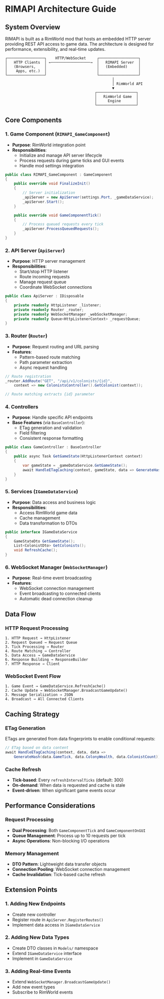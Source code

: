 # RIMAPI Architecture Guide

## System Overview

RIMAPI is built as a RimWorld mod that hosts an embedded HTTP server providing REST API access to game data. The architecture is designed for performance, extensibility, and real-time updates.

```
┌─────────────────┐    HTTP/WebSocket     ┌──────────────────┐
│   HTTP Clients  │ ←──────────────────→  │   RIMAPI Server  │
│   (Browsers,    │                       │   (Embedded)     │
│    Apps, etc.)  │                       │                  │
└─────────────────┘                       └──────────────────┘
                                                 │
                                                 │ RimWorld API
                                                 ▼
                                         ┌──────────────────┐
                                         │   RimWorld Game  │
                                         │     Engine       │
                                         └──────────────────┘
```

## Core Components

### 1. Game Component (`RIMAPI_GameComponent`)
- **Purpose**: RimWorld integration point
- **Responsibilities**:
  - Initialize and manage API server lifecycle
  - Process requests during game ticks and GUI events
  - Handle mod settings integration

```csharp
public class RIMAPI_GameComponent : GameComponent
{
    public override void FinalizeInit()
    {
        // Server initialization
        _apiServer = new ApiServer(settings.Port, _gameDataService);
        _apiServer.Start();
    }

    public override void GameComponentTick()
    {
        // Process queued requests every tick
        _apiServer.ProcessQueuedRequests();
    }
}
```

### 2. API Server (`ApiServer`)
- **Purpose**: HTTP server management
- **Responsibilities**:
  - Start/stop HTTP listener
  - Route incoming requests
  - Manage request queue
  - Coordinate WebSocket connections

```csharp
public class ApiServer : IDisposable
{
    private readonly HttpListener _listener;
    private readonly Router _router;
    private readonly WebSocketManager _webSocketManager;
    private readonly Queue<HttpListenerContext> _requestQueue;
}
```

### 3. Router (`Router`)
- **Purpose**: Request routing and URL parsing
- **Features**:
  - Pattern-based route matching
  - Path parameter extraction
  - Async request handling

```csharp
// Route registration
_router.AddRoute("GET", "/api/v1/colonists/{id}", 
    context => new ColonistsController().GetColonist(context));

// Route matching extracts {id} parameter
```

### 4. Controllers
- **Purpose**: Handle specific API endpoints
- **Base Features** (via `BaseController`):
  - ETag generation and validation
  - Field filtering
  - Consistent response formatting

```csharp
public class GameController : BaseController
{
    public async Task GetGameState(HttpListenerContext context)
    {
        var gameState = _gameDataService.GetGameState();
        await HandleETagCaching(context, gameState, data => GenerateHash(...));
    }
}
```

### 5. Services (`IGameDataService`)
- **Purpose**: Data access and business logic
- **Responsibilities**:
  - Access RimWorld game data
  - Cache management
  - Data transformation to DTOs

```csharp
public interface IGameDataService
{
    GameStateDto GetGameState();
    List<ColonistDto> GetColonists();
    void RefreshCache();
}
```

### 6. WebSocket Manager (`WebSocketManager`)
- **Purpose**: Real-time event broadcasting
- **Features**:
  - WebSocket connection management
  - Event broadcasting to connected clients
  - Automatic dead connection cleanup

## Data Flow

### HTTP Request Processing
```
1. HTTP Request → HttpListener
2. Request Queued → Request Queue  
3. Tick Processing → Router
4. Route Matching → Controller
5. Data Access → GameDataService
6. Response Building → ResponseBuilder
7. HTTP Response → Client
```

### WebSocket Event Flow
```
1. Game Event → GameDataService.RefreshCache()
2. Cache Update → WebSocketManager.BroadcastGameUpdate()
3. Message Serialization → JSON
4. Broadcast → All Connected Clients
```

## Caching Strategy

### ETag Generation
ETags are generated from data fingerprints to enable conditional requests:

```csharp
// ETag based on data content
await HandleETagCaching(context, data, data => 
    GenerateHash(data.GameTick, data.ColonyWealth, data.ColonistCount));
```

### Cache Refresh
- **Tick-based**: Every `refreshIntervalTicks` (default: 300)
- **On-demand**: When data is requested and cache is stale
- **Event-driven**: When significant game events occur

## Performance Considerations

### Request Processing
- **Dual Processing**: Both `GameComponentTick` and `GameComponentOnGUI`
- **Queue Management**: Process up to 10 requests per tick
- **Async Operations**: Non-blocking I/O operations

### Memory Management
- **DTO Pattern**: Lightweight data transfer objects
- **Connection Pooling**: WebSocket connection management
- **Cache Invalidation**: Tick-based cache refresh

## Extension Points

### 1. Adding New Endpoints
- Create new controller
- Register route in `ApiServer.RegisterRoutes()`
- Implement data access in `IGameDataService`

### 2. Adding New Data Types
- Create DTO classes in `Models/` namespace
- Extend `IGameDataService` interface
- Implement in `GameDataService`

### 3. Adding Real-time Events
- Extend `WebSocketManager.BroadcastGameUpdate()`
- Add new event types
- Subscribe to RimWorld events
